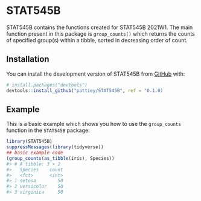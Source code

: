 
<!-- README.md is generated from README.Rmd. Please edit that file -->

# STAT545B

<!-- badges: start -->
<!-- badges: end -->

STAT545B contains the functions created for STAT545B 2021W1. The main
function present in this package is `group_counts()` which returns the
counts of specified group(s) within a tibble, sorted in decreasing order
of count.

## Installation

You can install the development version of STAT545B from
[GitHub](https://github.com/) with:

``` r
# install.packages("devtools")
devtools::install_github("pattiey/STAT545B", ref = "0.1.0)
```

## Example

This is a basic example which shows you how to use the `group_counts`
function in the `STAT545B` package:

``` r
library(STAT545B)
suppressMessages(library(tidyverse))
## basic example code
(group_counts(as_tibble(iris), Species))
#> # A tibble: 3 × 2
#>   Species    count
#>   <fct>      <int>
#> 1 setosa        50
#> 2 versicolor    50
#> 3 virginica     50
```
